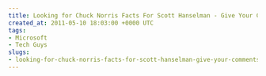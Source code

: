 ```yaml
---
title: Looking for Chuck Norris Facts For Scott Hanselman - Give Your Comments
created_at: 2011-05-10 18:03:00 +0000 UTC
tags:
- Microsoft
- Tech Guys
slugs:
- looking-for-chuck-norris-facts-for-scott-hanselman-give-your-comments
---
```

